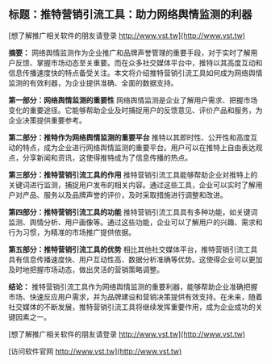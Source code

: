 ## **标题：推特营销引流工具：助力网络舆情监测的利器**

[想了解推广相关软件的朋友请登录 http://www.vst.tw](http://www.vst.tw)

**摘要：**
网络舆情监测作为企业推广和品牌声誉管理的重要手段，对于实时了解用户反馈、掌握市场动态至关重要。而在众多社交媒体平台中，推特以其高度互动和信息传播速度快的特点备受关注。本文将介绍推特营销引流工具如何成为网络舆情监测的有效利器，为企业提供准确、全面的数据支持。

**第一部分：网络舆情监测的重要性**
网络舆情监测是企业了解用户需求、把握市场变化的重要途径。它能够帮助企业及时捕捉用户的反馈意见、评价产品和服务，为企业决策提供重要参考。

**第二部分：推特作为网络舆情监测的重要平台**
推特以其即时性、公开性和高度互动的特点，成为企业进行网络舆情监测的重要平台。用户可以在推特上自由表达观点，分享新闻和资讯，这使得推特成为了信息传播的热点。

**第三部分：推特营销引流工具的作用**
推特营销引流工具能够帮助企业对推特上的关键词进行监测，捕捉用户发布的相关内容。通过这些工具，企业可以实时了解用户对产品、服务以及品牌声誉的评价，及时采取措施进行调整和改进。

**第四部分：推特营销引流工具的功能**
推特营销引流工具具有多种功能，如关键词监测、舆情分析、用户画像等。通过这些功能，企业可以了解用户的兴趣、需求和行为习惯，为精准的市场推广提供依据。

**第五部分：推特营销引流工具的优势**
相比其他社交媒体平台，推特营销引流工具具有信息传播速度快、用户互动性高、数据分析准确等优势。这使得企业可以更加及时地把握市场动态，做出灵活的营销策略调整。

**结论：**
推特营销引流工具作为网络舆情监测的重要利器，能够帮助企业准确把握市场、快速反应用户需求，并为品牌建设和营销决策提供有效支持。在未来，随着社交媒体的不断发展，推特营销引流工具将继续发挥重要作用，成为企业成功的关键因素之一。

[想了解推广相关软件的朋友请登录 http://www.vst.tw](http://www.vst.tw)


[访问软件官网 http://www.vst.tw](http://www.vst.tw)
